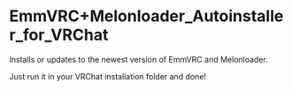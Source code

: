 # EmmVRC+Melonloader_Autoinstaller_for_VRChat
Installs or updates to the newest version of EmmVRC and Melonloader.

Just run it in your VRChat installation folder and done!
